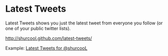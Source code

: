 Latest Tweets
=============

Latest Tweets shows you just the latest tweet from everyone you follow (or one of your public twitter lists).

http://shurcool.github.com/latest-tweets/

Example: [Latest Tweets for @shurcooL](http://shurcool.github.com/latest-tweets/?shurcooL)
